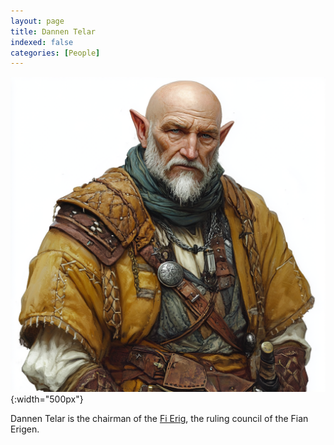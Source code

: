```yaml
---
layout: page
title: Dannen Telar
indexed: false
categories: [People]
---
```


![Dannen Telar](/persons/dannen_telar.png){:width="500px"}

Dannen Telar is the chairman of the [Fi Erig](/nations/sethai_federation), the ruling council of the Fian Erigen.